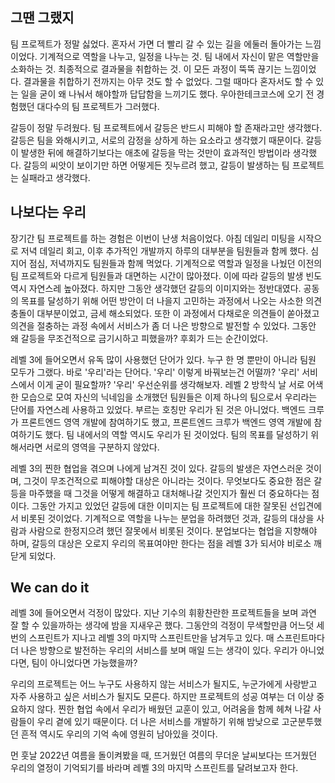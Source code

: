 ##  그땐 그랬지

팀 프로젝트가 정말 싫었다. 혼자서 가면 더 빨리 갈 수 있는 길을 에둘러 돌아가는 느낌이었다. 기계적으로 역할을 나누고, 일정을 나누는 것. 팀 내에서 자신이 맡은 역할만을 소화하는 것. 최종적으로 결과물을 취합하는 것. 이 모든 과정이 뚝뚝 끊기는 느낌이었다. 결과물을 취합하기 전까지는 아무 것도 할 수 없었다. 그럴 때마다 혼자서도 할 수 있는 일을 굳이 왜 나눠서 해야할까 답답함을 느끼기도 했다. 우아한테크코스에 오기 전 경험했던 대다수의 팀 프로젝트가 그러했다. 

갈등이 정말 두려웠다. 팀 프로젝트에서 갈등은 반드시 피해야 할 존재라고만 생각했다. 갈등은 팀을 와해시키고, 서로의 감정을 상하게 하는 요소라고 생각했기 때문이다. 갈등이 발생한 뒤에 해결하기보다는 애초에 갈등을 막는 것만이 효과적인 방법이라 생각했다. 갈등의 씨앗이 보이기만 하면 어떻게든 짓누르려 했고, 갈등이 발생하는 팀 프로젝트는 실패라고 생각했다. 

## 나보다는 우리

장기간 팀 프로젝트를 하는 경험은 이번이 난생 처음이었다. 아침 데일리 미팅을 시작으로 저녁 데일리 회고, 이후 추가적인 개발까지 하루의 대부분을 팀원들과 함께 했다. 심지어 점심, 저녁까지도 팀원들과 함께 먹었다. 기계적으로 역할과 일정을 나눴던 이전의 팀 프로젝트와 다르게 팀원들과 대면하는 시간이 많아졌다. 이에 따라 갈등의 발생 빈도 역시 자연스레 높아졌다. 하지만 그동안 생각했던 갈등의 이미지와는 정반대였다. 공동의 목표를 달성하기 위해 어떤 방안이 더 나을지 고민하는 과정에서 나오는 사소한 의견 충돌이 대부분이었고, 금세 해소되었다. 또한 이 과정에서 다채로운 의견들이 쏟아졌고 의견을 절충하는 과정 속에서 서비스가 좀 더 나은 방향으로 발전할 수 있었다. 그동안 왜 갈등을 무조건적으로 금기시하고 피했을까? 후회가 드는 순간이었다.

레벨 3에 들어오면서 유독 많이 사용했던 단어가 있다. 누구 한 명 뿐만이 아니라 팀원 모두가 그랬다. 바로 '우리'라는 단어다. '우리' 이렇게 바꿔보는건 어떨까? '우리' 서비스에서 이게 굳이 필요할까? '우리' 우선순위를 생각해보자. 레벨 2 방학식 날 서로 어색한 모습으로 모여 자신의 닉네임을 소개했던 팀원들은 이제 하나의 팀으로서 우리라는 단어를 자연스레 사용하고 있었다. 부르는 호칭만 우리가 된 것은 아니었다. 백엔드 크루가 프론트엔드 영역 개발에 참여하기도 했고, 프론트엔드 크루가 백엔드 영역 개발에 참여하기도 했다. 팀 내에서의 역할 역시도 우리가 된 것이었다. 팀의 목표를 달성하기 위해서라면 서로의 영역을 구분하지 않았다.  

레벨 3의 찐한 협업을 겪으며 나에게 남겨진 것이 있다. 갈등의 발생은 자연스러운 것이며, 그것이 무조건적으로 피해야할 대상은 아니라는 것이다. 무엇보다도 중요한 점은 갈등을 마주했을 때 그것을 어떻게 해결하고 대처해나갈 것인지가 훨씬 더 중요하다는 점이다. 그동안 가지고 있었던 갈등에 대한 이미지는 팀 프로젝트에 대한 잘못된 선입견에서 비롯된 것이었다. 기계적으로 역할을 나누는 분업을 하려했던 것과, 갈등의 대상을 사람과 사람으로 한정지으려 했던 잘못에서 비롯된 것이다. 분업보다는 협업을 지향해야 하며, 갈등의 대상은 오로지 우리의 목표여야만 한다는 점을 레벨 3가 되서야 비로소 깨닫게 되었다.

## We can do it

레벨 3에 들어오면서 걱정이 많았다. 지난 기수의 휘황찬란한 프로젝트들을 보며 과연 잘 할 수 있을까하는 생각에 밤을 지새우곤 했다. 그동안의 걱정이 무색할만큼 어느덧 세 번의 스프린트가 지나고 레벨 3의 마지막 스프린트만을 남겨두고 있다. 매 스프린트마다 더 나은 방향으로 발전하는 우리의 서비스를 보며 매일 드는 생각이 있다. 우리가 아니었다면, 팀이 아니었다면 가능했을까?

우리의 프로젝트는 어느 누구도 사용하지 않는 서비스가 될지도, 누군가에게 사랑받고 자주 사용하고 싶은 서비스가 될지도 모른다. 하지만 프로젝트의 성공 여부는 더 이상 중요하지 않다. 찐한 협업 속에서 우리가 배웠던 교훈이 있고, 어려움을 함께 헤쳐 나갈 사람들이 우리 곁에 있기 때문이다. 더 나은 서비스를 개발하기 위해 밤낮으로 고군분투했던 흔적 역시도 우리의 기억 속에 영원히 남아있을 것이다.

먼 훗날 2022년 여름을 돌이켜봤을 때, 뜨거웠던 여름의 무더운 날씨보다는 뜨거웠던 우리의 열정이 기억되기를 바라며 레벨 3의 마지막 스프린트를 달려보고자 한다.
